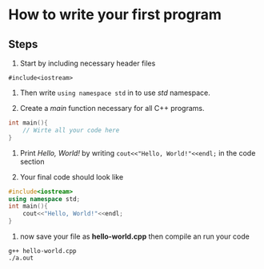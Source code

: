 # How to write your first program

## Steps
1. Start by including necessary header files 
```
#include<iostream>
```

1. Then write `using namespace std` in to use _std_ namespace.

1. Create a _main_ function necessary for all C++ programs.
```cpp
int main(){
    // Wirte all your code here
}
```

1. Print _Hello, World!_ by writing `cout<<"Hello, World!"<<endl;` in the code section

1. Your final code should look like
```cpp
#include<iostream>
using namespace std;
int main(){
	cout<<"Hello, World!"<<endl;
}
```

1. now save your file as **hello-world.cpp** then compile an run your code
```npm
g++ hello-world.cpp
./a.out
```
